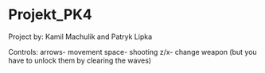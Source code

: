 # Projekt_PK4
Project by: Kamil Machulik and Patryk Lipka

Controls:
arrows- movement
space- shooting
z/x- change weapon (but you have to unlock them by clearing the waves)
